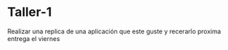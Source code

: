 # Taller-1
Realizar una replica de una aplicación que este guste y recerarlo
proxima entrega el viernes
